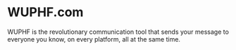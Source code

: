 # WUPHF.com
WUPHF is the revolutionary communication tool that sends your message to everyone you know, on every platform, all at the same time.
